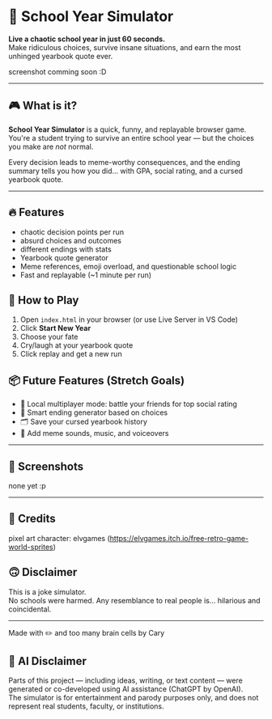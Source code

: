 # 🏫 School Year Simulator

**Live a chaotic school year in just 60 seconds.**  
Make ridiculous choices, survive insane situations, and earn the most unhinged yearbook quote ever.

screenshot comming soon :D

---

## 🎮 What is it?

**School Year Simulator** is a quick, funny, and replayable browser game.  
You're a student trying to survive an entire school year — but the choices you make are *not* normal.

Every decision leads to meme-worthy consequences, and the ending summary tells you how you did… with GPA, social rating, and a cursed yearbook quote.

---

## 🔥 Features

- chaotic decision points per run
- absurd choices and outcomes
- different endings with stats
- Yearbook quote generator
- Meme references, emoji overload, and questionable school logic
- Fast and replayable (~1 minute per run)


## 🚀 How to Play

1. Open `index.html` in your browser (or use Live Server in VS Code)
2. Click **Start New Year**
3. Choose your fate
4. Cry/laugh at your yearbook quote
5. Click replay and get a new run


## 📦 Future Features (Stretch Goals)

- 👥 Local multiplayer mode: battle your friends for top social rating
- 🧠 Smart ending generator based on choices
- 🗂️ Save your cursed yearbook history
- 🎵 Add meme sounds, music, and voiceovers

---

## 👀 Screenshots

none yet :p

---

## 📃 Credits

pixel art character: elvgames (https://elvgames.itch.io/free-retro-game-world-sprites)

## 🙃 Disclaimer

This is a joke simulator.  
No schools were harmed. Any resemblance to real people is… hilarious and coincidental.

---

Made with ✏️ and too many brain cells by Cary

## 🤖 AI Disclaimer

Parts of this project — including ideas, writing, or text content — were generated or co-developed using AI assistance (ChatGPT by OpenAI).  
The simulator is for entertainment and parody purposes only, and does not represent real students, faculty, or institutions.

